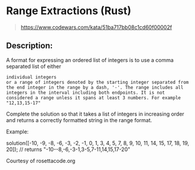 # Range Extractions (Rust)

> https://www.codewars.com/kata/51ba717bb08c1cd60f00002f

## Description:

A format for expressing an ordered list of integers is to use a comma separated list of either

    individual integers
    or a range of integers denoted by the starting integer separated from the end integer in the range by a dash, '-'. The range includes all integers in the interval including both endpoints. It is not considered a range unless it spans at least 3 numbers. For example "12,13,15-17"

Complete the solution so that it takes a list of integers in increasing order and returns a correctly formatted string in the range format.

Example:

solution([-10, -9, -8, -6, -3, -2, -1, 0, 1, 3, 4, 5, 7, 8, 9, 10, 11, 14, 15, 17, 18, 19, 20]);
// returns "-10--8,-6,-3-1,3-5,7-11,14,15,17-20"

Courtesy of rosettacode.org
